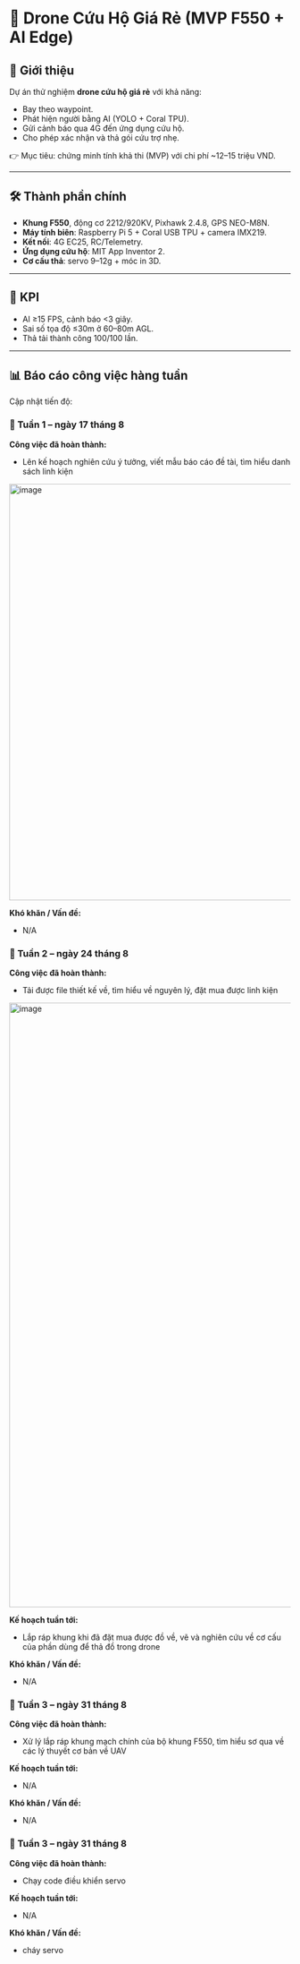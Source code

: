 # 🚁 Drone Cứu Hộ Giá Rẻ (MVP F550 + AI Edge)

## 📌 Giới thiệu
Dự án thử nghiệm **drone cứu hộ giá rẻ** với khả năng:
- Bay theo waypoint.
- Phát hiện người bằng AI (YOLO + Coral TPU).
- Gửi cảnh báo qua 4G đến ứng dụng cứu hộ.
- Cho phép xác nhận và thả gói cứu trợ nhẹ.

👉 Mục tiêu: chứng minh tính khả thi (MVP) với chi phí ~12–15 triệu VND.

---

## 🛠️ Thành phần chính
- **Khung F550**, động cơ 2212/920KV, Pixhawk 2.4.8, GPS NEO-M8N.  
- **Máy tính biên**: Raspberry Pi 5 + Coral USB TPU + camera IMX219.  
- **Kết nối**: 4G EC25, RC/Telemetry.  
- **Ứng dụng cứu hộ**: MIT App Inventor 2.  
- **Cơ cấu thả**: servo 9–12g + móc in 3D.  

---

## 🎯 KPI
- AI ≥15 FPS, cảnh báo <3 giây.  
- Sai số tọa độ ≤30m ở 60–80m AGL.  
- Thả tải thành công 100/100 lần.  

---

## 📊 Báo cáo công việc hàng tuần
Cập nhật tiến độ:


### 📅 Tuần 1 – ngày 17 tháng 8
**Công việc đã hoàn thành:**
- Lên kế hoạch nghiên cứu ý tưởng, viết mẫu báo cáo đề tài, tìm hiểu danh sách linh kiện
<img width="1854" height="744" alt="image" src="https://github.com/user-attachments/assets/b7290615-f58a-44e5-b349-4ec35aa26d11" />

**Khó khăn / Vấn đề:**
- N/A

### 📅 Tuần 2 – ngày 24 tháng 8
**Công việc đã hoàn thành:**
- Tải được file thiết kế về, tìm hiểu về nguyên lý, đặt mua được linh kiện
<img width="1920" height="1080" alt="image" src="https://github.com/user-attachments/assets/ba3cd172-fbc7-47c4-b188-37606acd2dd8" />

**Kế hoạch tuần tới:**
- Lắp ráp khung khi đã đặt mua được đồ về, vẽ và nghiên cứu về cơ cấu của phần dùng để thả đồ trong drone

**Khó khăn / Vấn đề:**
- N/A

### 📅 Tuần 3 – ngày 31 tháng 8
**Công việc đã hoàn thành:**
- Xử lý lắp ráp khung mạch chính của bộ khung F550, tìm hiểu sơ qua về các lý thuyết cơ bản về UAV

**Kế hoạch tuần tới:**
- N/A

**Khó khăn / Vấn đề:**
- N/A

### 📅 Tuần 3 – ngày 31 tháng 8
**Công việc đã hoàn thành:**
- Chạy code điều khiển servo

**Kế hoạch tuần tới:**
- N/A

**Khó khăn / Vấn đề:**
- cháy servo
